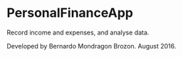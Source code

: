 # PersonalFinanceApp
Record income and expenses, and analyse data.

Developed by Bernardo Mondragon Brozon. August 2016. 



